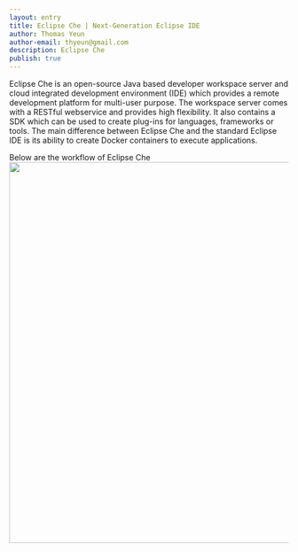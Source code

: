 ```yaml
---
layout: entry
title: Eclipse Che | Next-Generation Eclipse IDE
author: Thomas Yeun
author-email: thyeun@gmail.com
description: Eclipse Che 
publish: true
---
```



Eclipse Che is an open-source Java based developer workspace server and cloud integrated development environment (IDE) which provides a remote development platform for multi-user purpose. 
The workspace server comes with a RESTful webservice and provides high flexibility. It also contains a SDK which can be used to create plug-ins for languages, frameworks or tools. 
The main difference between Eclipse Che and the standard Eclipse IDE is its ability to create Docker containers to execute applications.

Below are the workflow of Eclipse Che
<img src="/images/2016-07-11/Eclipse_Che_-_Workflow.png" style="margin: 0 auto; width: 688px;" />